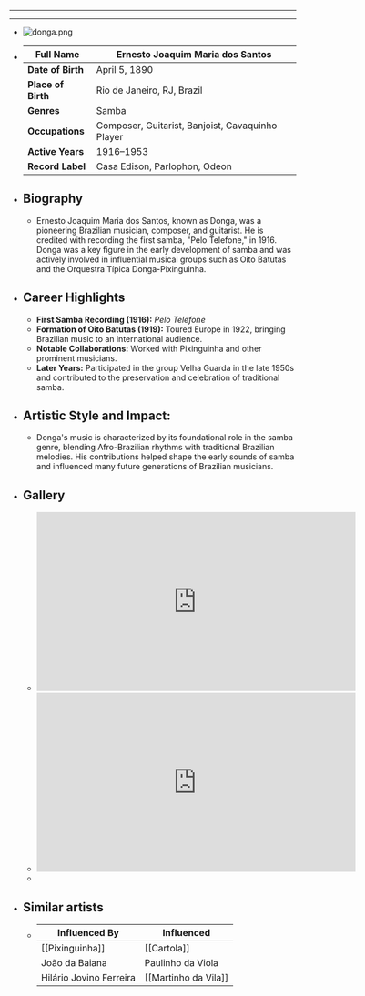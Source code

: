 ---
---

- ---
  ---
- ![donga.png](../assets/donga_1717739004314_0.png)
- | **Full Name**     | Ernesto Joaquim Maria dos Santos    |
  |-------------------|------------------------------------|
  | **Date of Birth** | April 5, 1890                      |
  | **Place of Birth**| Rio de Janeiro, RJ, Brazil         |
  | **Genres**        | Samba                              |
  | **Occupations**   | Composer, Guitarist, Banjoist, Cavaquinho Player |
  | **Active Years**  | 1916–1953                          |
  | **Record Label**  | Casa Edison, Parlophon, Odeon      |
- ## **Biography**
	- Ernesto Joaquim Maria dos Santos, known as Donga, was a pioneering Brazilian musician, composer, and guitarist. He is credited with recording the first samba, "Pelo Telefone," in 1916. Donga was a key figure in the early development of samba and was actively involved in influential musical groups such as Oito Batutas and the Orquestra Típica Donga-Pixinguinha.
- ## **Career Highlights**
	- **First Samba Recording (1916):** *Pelo Telefone*
	- **Formation of Oito Batutas (1919):** Toured Europe in 1922, bringing Brazilian music to an international audience.
	- **Notable Collaborations:** Worked with Pixinguinha and other prominent musicians.
	- **Later Years:** Participated in the group Velha Guarda in the late 1950s and contributed to the preservation and celebration of traditional samba.
- ## **Artistic Style and Impact:**
	- Donga's music is characterized by its foundational role in the samba genre, blending Afro-Brazilian rhythms with traditional Brazilian melodies. His contributions helped shape the early sounds of samba and influenced many future generations of Brazilian musicians.
- ## **Gallery**
	- <iframe width="560" height="315" src="https://www.youtube.com/embed/m0LyMqdicj8?si=q19F5mF9rbSFmE0P" title="YouTube video player" frameborder="0" allow="accelerometer; autoplay; clipboard-write; encrypted-media; gyroscope; picture-in-picture; web-share" referrerpolicy="strict-origin-when-cross-origin" allowfullscreen></iframe>
	- <iframe width="560" height="315" src="https://www.youtube.com/embed/ftc3MuqNN_8?si=Jglx33Qx6B5Vw1Po" title="YouTube video player" frameborder="0" allow="accelerometer; autoplay; clipboard-write; encrypted-media; gyroscope; picture-in-picture; web-share" referrerpolicy="strict-origin-when-cross-origin" allowfullscreen></iframe>
	-
- ## Similar artists
	- | Influenced By       | Influenced       |
	  |---------------------|------------------|
	  | [[Pixinguinha]]     | [[Cartola]]         |
	  | João da Baiana  | Paulinho da Viola|
	  | Hilário Jovino Ferreira| [[Martinho da Vila]] |